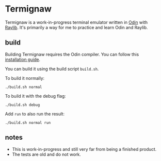 # Termignaw

Termignaw is a work-in-progress terminal emulator written in [Odin](https://odin-lang.org) with [Raylib](https://www.raylib.com). It's primarily a way for me to practice and learn Odin and Raylib.

## build

Building Termignaw requires the Odin compiler. You can follow this [installation guide](https://odin-lang.org/docs/install).

You can build it using the build script `build.sh`.

To build it normally:

    ./build.sh normal

To build it with the debug flag:

    ./build.sh debug

Add `run` to also run the result:

    ./build.sh normal run

## notes

- This is work-in-progress and still very far from being a finished product.
- The tests are old and do not work.
